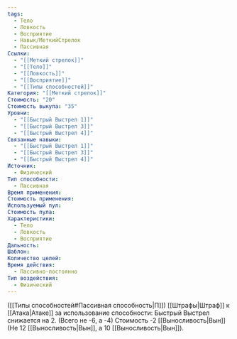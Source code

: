 ```yaml
---
tags:
  - Тело
  - Ловкость
  - Восприятие
  - Навык/МеткийСтрелок
  - Пассивная
Ссылки:
  - "[[Меткий стрелок]]"
  - "[[Тело]]"
  - "[[Ловкость]]"
  - "[[Восприятие]]"
  - "[[Типы способностей]]"
Категория: "[[Меткий стрелок]]"
Стоимость: "20"
Стоимость выкупа: "35"
Уровни:
  - "[[Быстрый Выстрел 1]]"
  - "[[Быстрый Выстрел 3]]"
  - "[[Быстрый Выстрел 4]]"
Связанные навыки:
  - "[[Быстрый Выстрел 1]]"
  - "[[Быстрый Выстрел 3]]"
  - "[[Быстрый Выстрел 4]]"
Источник:
  - Физический
Тип способности:
  - Пассивная
Время применения: 
Стоимость применения: 
Используемый пул: 
Стоимость пула: 
Характеристики:
  - Тело
  - Ловкость
  - Восприятие
Дальность: 
Шаблон: 
Количество целей: 
Время действия:
  - Пассивно-постоянно
Тип воздействия:
  - Физический
---
```

([[Типы способностей#Пассивная способность|П]]) [[Штрафы|Штраф]] к [[Атака|Атаке]] за использование способности: Быстрый Выстрел снижается на 2. (Всего не -6, а -4)
Стоимость -2 [[Выносливость|Вын]] (Не 12 [[Выносливость|Вын]], а 10 [[Выносливость|Вын]]).